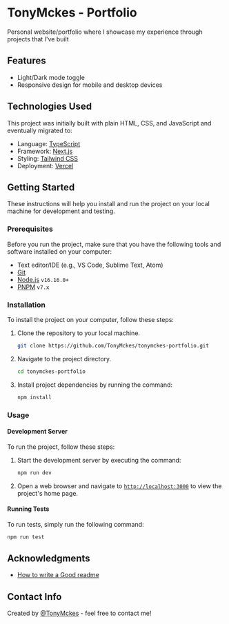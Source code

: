 # TonyMckes - Portfolio

Personal website/portfolio where I showcase my experience through projects that I've built

## Features

- Light/Dark mode toggle
- Responsive design for mobile and desktop devices

## Technologies Used

This project was initially built with plain HTML, CSS, and JavaScript and eventually migrated to:

- Language: [TypeScript](https://www.typescriptlang.org/)
- Framework: [Next.js](https://nextjs.org/)
- Styling: [Tailwind CSS](https://tailwindcss.com/)
- Deployment: [Vercel](https://vercel.com/)

## Getting Started

These instructions will help you install and run the project on your local machine for development and testing.

### Prerequisites

Before you run the project, make sure that you have the following tools and software installed on your computer:

- Text editor/IDE (e.g., VS Code, Sublime Text, Atom)
- [Git](https://git-scm.com/downloads)
- [Node.js](https://nodejs.org/en/download/) `v16.16.0+`
- [PNPM](https://pnpm.io/installation) `v7.x`

### Installation

To install the project on your computer, follow these steps:

1. Clone the repository to your local machine.

   ```bash
   git clone https://github.com/TonyMckes/tonymckes-portfolio.git
   ```

2. Navigate to the project directory.

   ```bash
   cd tonymckes-portfolio
   ```

3. Install project dependencies by running the command:

   ```bash
   npm install
   ```

### Usage

#### Development Server

To run the project, follow these steps:

1. Start the development server by executing the command:

   ```bash
   npm run dev
   ```

2. Open a web browser and navigate to [`http://localhost:3000`](https://localhost:3000/) to view the project's home page.

#### Running Tests

To run tests, simply run the following command:

```bash
npm run test
```

## Acknowledgments

- [How to write a Good readme](https://bulldogjob.com/news/449-how-to-write-a-good-readme-for-your-github-project)

## Contact Info

Created by [@TonyMckes](https://tonymckes.vercel.app/) - feel free to contact me!
